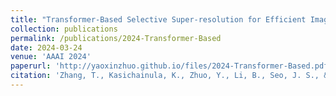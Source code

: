 ```yaml
---
title: "Transformer-Based Selective Super-resolution for Efficient Image Refinement"
collection: publications
permalink: /publications/2024-Transformer-Based
date: 2024-03-24
venue: 'AAAI 2024'
paperurl: 'http://yaoxinzhuo.github.io/files/2024-Transformer-Based.pdf'
citation: 'Zhang, T., Kasichainula, K., Zhuo, Y., Li, B., Seo, J. S., & Cao, Y. (2024, March). &quot;Transformer-Based Selective Super-resolution for Efficient Image Refinement.&quot; <i>Proceedings of the AAAI Conference on Artificial Intelligence</i>. (Vol. 38, No. 7, pp. 7305-7313).'
---
```

